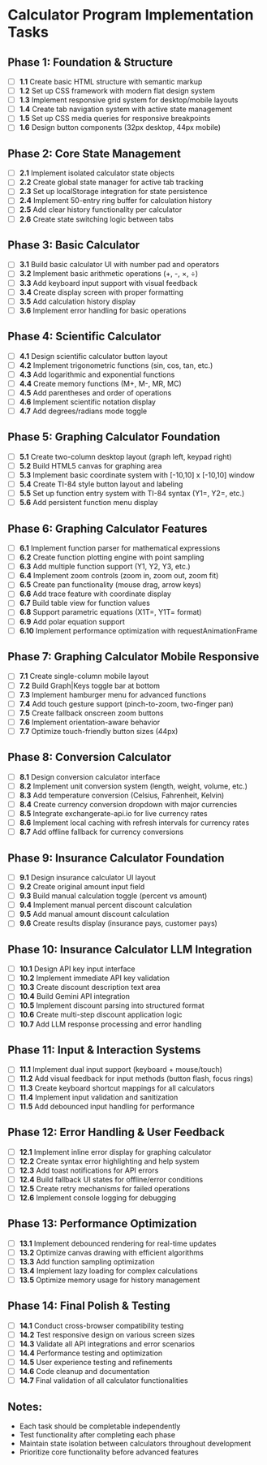 # Calculator Program Implementation Tasks

## Phase 1: Foundation & Structure
- [ ] **1.1** Create basic HTML structure with semantic markup
- [ ] **1.2** Set up CSS framework with modern flat design system
- [ ] **1.3** Implement responsive grid system for desktop/mobile layouts
- [ ] **1.4** Create tab navigation system with active state management
- [ ] **1.5** Set up CSS media queries for responsive breakpoints
- [ ] **1.6** Design button components (32px desktop, 44px mobile)

## Phase 2: Core State Management
- [ ] **2.1** Implement isolated calculator state objects
- [ ] **2.2** Create global state manager for active tab tracking
- [ ] **2.3** Set up localStorage integration for state persistence
- [ ] **2.4** Implement 50-entry ring buffer for calculation history
- [ ] **2.5** Add clear history functionality per calculator
- [ ] **2.6** Create state switching logic between tabs

## Phase 3: Basic Calculator
- [ ] **3.1** Build basic calculator UI with number pad and operators
- [ ] **3.2** Implement basic arithmetic operations (+, -, ×, ÷)
- [ ] **3.3** Add keyboard input support with visual feedback
- [ ] **3.4** Create display screen with proper formatting
- [ ] **3.5** Add calculation history display
- [ ] **3.6** Implement error handling for basic operations

## Phase 4: Scientific Calculator
- [ ] **4.1** Design scientific calculator button layout
- [ ] **4.2** Implement trigonometric functions (sin, cos, tan, etc.)
- [ ] **4.3** Add logarithmic and exponential functions
- [ ] **4.4** Create memory functions (M+, M-, MR, MC)
- [ ] **4.5** Add parentheses and order of operations
- [ ] **4.6** Implement scientific notation display
- [ ] **4.7** Add degrees/radians mode toggle

## Phase 5: Graphing Calculator Foundation
- [ ] **5.1** Create two-column desktop layout (graph left, keypad right)
- [ ] **5.2** Build HTML5 canvas for graphing area
- [ ] **5.3** Implement basic coordinate system with [-10,10] x [-10,10] window
- [ ] **5.4** Create TI-84 style button layout and labeling
- [ ] **5.5** Set up function entry system with TI-84 syntax (Y1=, Y2=, etc.)
- [ ] **5.6** Add persistent function menu display

## Phase 6: Graphing Calculator Features
- [ ] **6.1** Implement function parser for mathematical expressions
- [ ] **6.2** Create function plotting engine with point sampling
- [ ] **6.3** Add multiple function support (Y1, Y2, Y3, etc.)
- [ ] **6.4** Implement zoom controls (zoom in, zoom out, zoom fit)
- [ ] **6.5** Create pan functionality (mouse drag, arrow keys)
- [ ] **6.6** Add trace feature with coordinate display
- [ ] **6.7** Build table view for function values
- [ ] **6.8** Support parametric equations (X1T=, Y1T= format)
- [ ] **6.9** Add polar equation support
- [ ] **6.10** Implement performance optimization with requestAnimationFrame

## Phase 7: Graphing Calculator Mobile Responsive
- [ ] **7.1** Create single-column mobile layout
- [ ] **7.2** Build Graph|Keys toggle bar at bottom
- [ ] **7.3** Implement hamburger menu for advanced functions
- [ ] **7.4** Add touch gesture support (pinch-to-zoom, two-finger pan)
- [ ] **7.5** Create fallback onscreen zoom buttons
- [ ] **7.6** Implement orientation-aware behavior
- [ ] **7.7** Optimize touch-friendly button sizes (44px)

## Phase 8: Conversion Calculator
- [ ] **8.1** Design conversion calculator interface
- [ ] **8.2** Implement unit conversion system (length, weight, volume, etc.)
- [ ] **8.3** Add temperature conversion (Celsius, Fahrenheit, Kelvin)
- [ ] **8.4** Create currency conversion dropdown with major currencies
- [ ] **8.5** Integrate exchangerate-api.io for live currency rates
- [ ] **8.6** Implement local caching with refresh intervals for currency rates
- [ ] **8.7** Add offline fallback for currency conversions

## Phase 9: Insurance Calculator Foundation
- [ ] **9.1** Design insurance calculator UI layout
- [ ] **9.2** Create original amount input field
- [ ] **9.3** Build manual calculation toggle (percent vs amount)
- [ ] **9.4** Implement manual percent discount calculation
- [ ] **9.5** Add manual amount discount calculation
- [ ] **9.6** Create results display (insurance pays, customer pays)

## Phase 10: Insurance Calculator LLM Integration
- [ ] **10.1** Design API key input interface
- [ ] **10.2** Implement immediate API key validation
- [ ] **10.3** Create discount description text area
- [ ] **10.4** Build Gemini API integration
- [ ] **10.5** Implement discount parsing into structured format
- [ ] **10.6** Create multi-step discount application logic
- [ ] **10.7** Add LLM response processing and error handling

## Phase 11: Input & Interaction Systems
- [ ] **11.1** Implement dual input support (keyboard + mouse/touch)
- [ ] **11.2** Add visual feedback for input methods (button flash, focus rings)
- [ ] **11.3** Create keyboard shortcut mappings for all calculators
- [ ] **11.4** Implement input validation and sanitization
- [ ] **11.5** Add debounced input handling for performance

## Phase 12: Error Handling & User Feedback
- [ ] **12.1** Implement inline error display for graphing calculator
- [ ] **12.2** Create syntax error highlighting and help system
- [ ] **12.3** Add toast notifications for API errors
- [ ] **12.4** Build fallback UI states for offline/error conditions
- [ ] **12.5** Create retry mechanisms for failed operations
- [ ] **12.6** Implement console logging for debugging

## Phase 13: Performance Optimization
- [ ] **13.1** Implement debounced rendering for real-time updates
- [ ] **13.2** Optimize canvas drawing with efficient algorithms
- [ ] **13.3** Add function sampling optimization
- [ ] **13.4** Implement lazy loading for complex calculations
- [ ] **13.5** Optimize memory usage for history management

## Phase 14: Final Polish & Testing
- [ ] **14.1** Conduct cross-browser compatibility testing
- [ ] **14.2** Test responsive design on various screen sizes
- [ ] **14.3** Validate all API integrations and error scenarios
- [ ] **14.4** Performance testing and optimization
- [ ] **14.5** User experience testing and refinements
- [ ] **14.6** Code cleanup and documentation
- [ ] **14.7** Final validation of all calculator functionalities

## Notes:
- Each task should be completable independently
- Test functionality after completing each phase
- Maintain state isolation between calculators throughout development
- Prioritize core functionality before advanced features 